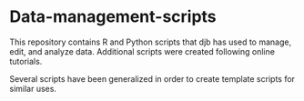 # Data-management-scripts
This repository contains R and Python scripts that djb has used to manage, edit, and analyze data.  Additional scripts were created following online tutorials.  

Several scripts have been generalized in order to create template scripts for similar uses.
